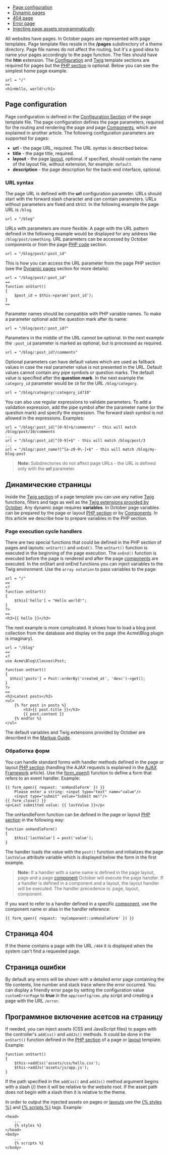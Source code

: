 
- [Page configuration](#configuration)
- [Dynamic pages](#dynamic-pages)
- [404 page](#404-page)
- [Error page](#error-page)
- [Injecting page assets programmatically](#injecting-assets)

All websites have pages. In October pages are represented with page templates. Page template files reside in the **/pages** subdirectory of a theme directory. Page file names do not affect the routing, but it's a good idea to name your pages accordingly to the page function. The files should have the **htm** extension. The [Configuration](themes#configuration-section) and [Twig](themes#twig-section) template sections are required for pages but the [PHP section](themes#php-section) is optional. Below you can see the simplest home page example.

    url = "/"
    ==
    <h1>Hello, world!</h1>

<a name="configuration" class="anchor" href="#configuration"></a>
## Page configuration

Page configuration is defined in the [Configuration Section](themes#configuration-section) of the page template file. The page configuration defines the page parameters, required for the routing and rendering the page and page [Components](components), which are explained in another article. The following configuration parameters are supported for pages:

- **url** - the page URL, required. The URL syntax is described below.
- **title** - the page title, required.
- **layout** - the page [layout](layouts), optional. If specified, should contain the name of the layout file, without extension, for example: `default`.
- **description** - the page description for the back-end interface, optional.

<a name="url-syntax" class="anchor" href="#url-syntax"></a>
### URL syntax

The page URL is defined with the **url** configuration parameter. URLs should start with the forward slash character and can contain parameters. URLs without parameters are fixed and strict. In the following example the page URL is `/blog`.

    url = "/blog"

URLs with parameters are more flexible. A page with the URL pattern defined in the following example would be displayed for any address like `/blog/post/something`. URL parameters can be accessed by October components or from the page [PHP code](themes#php-section) section.

    url = "/blog/post/:post_id"

This is how you can access the URL parameter from the page PHP section (see the [Dynamic pages](#dynamic-pages) section for more details):

    url = "/blog/post/:post_id"
    ==
    function onStart()
    {
        $post_id = $this->param('post_id');
    }
    ==

Parameter names should be compatible with PHP variable names. To make a parameter optional add the question mark after its name:

    url = "/blog/post/:post_id?"

Parameters in the middle of the URL cannot be optional. In the next example the `:post_id` parameter is marked as optional, but is processed as required.

    url = "/blog/:post_id?/comments"

Optional parameters can have default values which are used as fallback values in case the real parameter value is not presented in the URL. Default values cannot contain any pipe symbols or question marks. The default value is specified after the **question mark**. In the next example the `category_id` parameter would be `10` for the URL `/blog/category`.

    url = "/blog/category/:category_id?10"

You can also use regular expressions to validate parameters. To add a validation expression, add the pipe symbol after the parameter name (or the question mark) and specify the expression. The forward slash symbol is not allowed in the expressions. Examples:

    url = "/blog/:post_id|^[0-9]+$/comments" - this will match /blog/post/10/comments
    ...
    url = "/blog/:post_id|^[0-9]+$" - this will match /blog/post/3
    ...
    url = "/blog/:post_name?|^[a-z0-9\-]+$" - this will match /blog/my-blog-post

> **Note:** Subdirectories do not affect page URLs - the URL is defined only with the **url** parameter.

<a name="dynamic-pages" class="anchor" href="#dynamic-pages"></a>
## Динамические страницы

Inside the [Twig section](themes#twig-section) of a page template you can use any native [Twig](http://twig.sensiolabs.org/documentation) functions, filters and tags as well as the [Twig extensions provided by October](markup). Any dynamic page requires **variables**. In October page variables can be prepared by the page or layout [PHP section](themes#php-section) or by [Components](components). In this article we describe how to prepare variables in the PHP section.

<a name="page-cycle-handlers" class="anchor" href="#page-cycle-handlers"></a>
### Page execution cycle handlers

There are two special functions that could be defined in the PHP section of pages and layouts: `onStart()` and `onEnd()`. The `onStart()` function is executed in the beginning of the page execution. The `onEnd()` function is executed before the page is rendered and after the page [components](components) are executed. In the onStart and onEnd functions you can inject variables to the Twig environment. Use the `array notation` to pass variables to the page:

    url = "/"
    ==
    <?
    function onStart()
    {
        $this['hello'] = "Hello world!";
    }
    ?>
    ==
    <h3>{{ hello }}</h3>

The next example is more complicated. It shows how to load a blog post collection from the database and display on the page (the Acme\Blog plugin is imaginary).

    url = "/blog"
    ==
    <?
    use Acme\Blog\Classes\Post;

    function onStart()
    {
      $this['posts'] = Post::orderBy('created_at', 'desc')->get();
    }
    ?>
    ==
    <h2>Latest posts</h2>
    <ul>
        {% for post in posts %}
            <h3>{{ post.title }}</h3>
            {{ post.content }}
        {% endfor %}
    </ul>

The default variables and Twig extensions provided by October are described in the [Markup Guide](markup).

<a name="handling-forms" class="anchor" href="#handling-forms"></a>
### Обработка форм

You can handle standard forms with handler methods defined in the page or layout [PHP section](themes#php-section) (handling the AJAX requests is explained in the [AJAX Framework](ajax) article). Use the [form_open()](markup#standard-form) function to define a form that refers to an event handler. Example:

    {{ form_open({ request: 'onHandleForm' }) }}
        Please enter a string: <input type="text" name="value"/>
        <input type="submit" value="Submit me!"/>
    {{ form_close() }}
    <p>Last submitted value: {{ lastValue }}</p>

The onHandleForm function can be defined in the page or layout [PHP section](themes#php-section) in the following way:

    function onHandleForm()
    {
        $this['lastValue'] = post('value');
    }

The handler loads the value with the `post()` function and initializes the page `lastValue` attribute variable which is displayed below the form in the first example.

> **Note:** If a handler with a same name is defined in the page layout, page and a page [component](components) October will execute the page handler. If a handler is defined in a component and a layout, the layout handler will be executed. The handler precedence is: page, layout, component.

If you want to refer to a handler defined in a specific [component](components), use the component name or alias in the handler reference:

    {{ form_open({ request: 'myComponent::onHandleForm' }) }}

<a name="404-page" class="anchor" href="#404-page"></a>
## Страница 404

If the theme contains a page with the URL `/404` it is displayed when the system can't find a requested page.

<a name="error-page" class="anchor" href="#error-page"></a>
## Страница ошибки

By default any errors will be shown with a detailed error page containing the file contents, line number and stack trace where the error occurred. You can display a friendly error page by setting the configuration value `customErrorPage` to **true** in the `app/config/cms.php` script and creating a page with the URL `/error`.

<a name="injecting-assets" class="anchor" href="#injecting-assets"></a>
## Программное включение асетсов на страницу

If needed, you can inject assets (CSS and JavaScript files) to pages with the controller's `addCss()` and `addJs()` methods. It could be done in the `onStart()` function defined in the [PHP section](themes#php-section) of a page or [layout](layout) template. Example:

    function onStart()
    {
        $this->addCss('assets/css/hello.css');
        $this->addJs('assets/js/app.js');
    }

If the path specified in the `addCss()` and `addJs()` method argument begins with a slash (/) then it will be relative to the website root. If the asset path does not begin with a slash then it is relative to the theme. 

In order to output the injected assets on pages or [layouts](layout) use the [{% styles %}](..//cms/markup#styles-tag) and [{% scripts %}](../cms/markup#scripts-tag) tags. Example:

    <head>
        ...
        {% styles %}
    </head>
    <body>
        ...
        {% scripts %}
    </body>